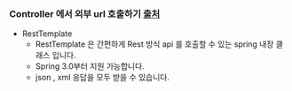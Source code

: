 ### Controller 에서 외부 url 호출하기 [출처](https://vmpo.tistory.com/27)

* RestTemplate
    * RestTemplate 은 간편하게 Rest 방식 api 를 호출할 수 있는 spring 내장 클래스 입니다.
    * Spring 3.0부터 지원 가능합니다. 
    * json , xml 응답을 모두 받을 수 있습니다.